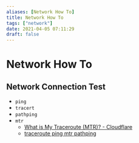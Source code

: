 ```yaml
---
aliases: [Network How To]
title: Network How To
tags: ["network"]
date: 2021-04-05 07:11:29
draft: false
---
```


# Network How To

## Network Connection Test

- `ping`
- `tracert`
- `pathping`
- `mtr`
    - [What is My Traceroute (MTR)? - Cloudflare](https://www.cloudflare.com/learning/network-layer/what-is-mtr/)
    - [traceroute ping mtr pathping](https://www.clouddirect.net/knowledge-base/KB0011455/using-traceroute-ping-mtr-and-pathping)
